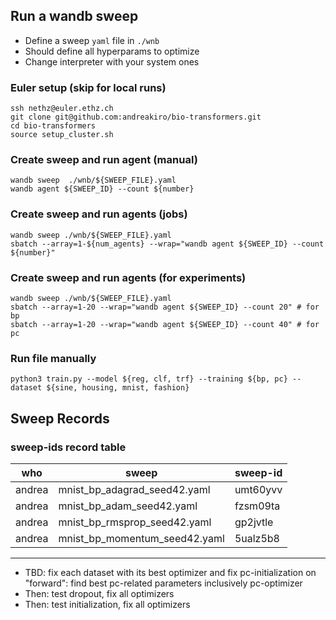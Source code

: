 ## Run a wandb sweep

- Define a sweep `yaml` file in `./wnb`
- Should define all hyperparams to optimize
- Change interpreter with your system ones

### Euler setup (skip for local runs)
```
ssh nethz@euler.ethz.ch
git clone git@github.com:andreakiro/bio-transformers.git
cd bio-transformers
source setup_cluster.sh
```

### Create sweep and run agent (manual)
```
wandb sweep  ./wnb/${SWEEP_FILE}.yaml
wandb agent ${SWEEP_ID} --count ${number}
```

### Create sweep and run agents (jobs)
```
wandb sweep ./wnb/${SWEEP_FILE}.yaml
sbatch --array=1-${num_agents} --wrap="wandb agent ${SWEEP_ID} --count ${number}"
```

### Create sweep and run agents (for experiments)
```
wandb sweep ./wnb/${SWEEP_FILE}.yaml
sbatch --array=1-20 --wrap="wandb agent ${SWEEP_ID} --count 20" # for bp
sbatch --array=1-20 --wrap="wandb agent ${SWEEP_ID} --count 40" # for pc
```

### Run file manually
```
python3 train.py --model ${reg, clf, trf} --training ${bp, pc} --dataset ${sine, housing, mnist, fashion}
```

## Sweep Records
### sweep-ids record table
| who | sweep | sweep-id |
|---|---|---|
| andrea | mnist_bp_adagrad_seed42.yaml | umt60yvv |
| andrea | mnist_bp_adam_seed42.yaml | fzsm09ta |
| andrea | mnist_bp_rmsprop_seed42.yaml | gp2jvtle |
| andrea | mnist_bp_momentum_seed42.yaml | 5ualz5b8 |

---
- TBD: fix each dataset with its best optimizer and fix pc-initialization on "forward": find best pc-related parameters inclusively pc-optimizer
- Then: test dropout, fix all optimizers
- Then: test initialization, fix all optimizers